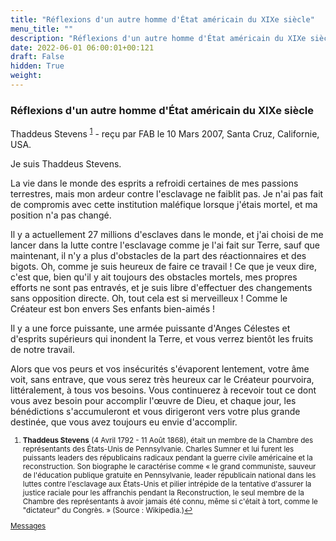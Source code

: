 ```yaml
---
title: "Réflexions d'un autre homme d'État américain du XIXe siècle"
menu_title: ""
description: "Réflexions d'un autre homme d'État américain du XIXe siècle"
date: 2022-06-01 06:00:01+00:121
draft: False
hidden: True
weight:
---
```

### Réflexions d'un autre homme d'État américain du XIXe siècle

Thaddeus Stevens <sup id="a1">[1](#f1)</sup> - reçu par FAB le 10 Mars 2007, Santa Cruz, Californie, USA.

Je suis Thaddeus Stevens.

La vie dans le monde des esprits a refroidi certaines de mes passions terrestres, mais mon ardeur contre l'esclavage ne faiblit pas. Je n'ai pas fait de compromis avec cette institution maléfique lorsque j'étais mortel, et ma position n'a pas changé.

Il y a actuellement 27 millions d'esclaves dans le monde, et j'ai choisi de me lancer dans la lutte contre l'esclavage comme je l'ai fait sur Terre, sauf que maintenant, il n'y a plus d'obstacles de la part des réactionnaires et des bigots. Oh, comme je suis heureux de faire ce travail ! Ce que je veux dire, c'est que, bien qu'il y ait toujours des obstacles mortels, mes propres efforts ne sont pas entravés, et je suis libre d'effectuer des changements sans opposition directe. Oh, tout cela est si merveilleux ! Comme le Créateur est bon envers Ses enfants bien-aimés !

Il y a une force puissante, une armée puissante d'Anges Célestes et d'esprits supérieurs qui inondent la Terre, et vous verrez bientôt les fruits de notre travail.

Alors que vos peurs et vos insécurités s'évaporent lentement, votre âme voit, sans entrave, que vous serez très heureux car le Créateur pourvoira, littéralement, à tous vos besoins. Vous continuerez à recevoir tout ce dont vous avez besoin pour accomplir l'œuvre de Dieu, et chaque jour, les bénédictions s'accumuleront et vous dirigeront vers votre plus grande destinée, que vous avez toujours eu envie d'accomplir.
<small>

1. <large id="f1"> **Thaddeus Stevens** (4 Avril 1792 - 11 Août 1868), était un membre de la Chambre des représentants des États-Unis de Pennsylvanie. Charles Sumner et lui furent les puissants leaders des républicains radicaux pendant la guerre civile américaine et la reconstruction. Son biographe le caractérise comme « le grand communiste, sauveur de l'éducation publique gratuite en Pennsylvanie, leader républicain national dans les luttes contre l'esclavage aux États-Unis et pilier intrépide de la tentative d'assurer la justice raciale pour les affranchis pendant la Reconstruction, le seul membre de la Chambre des représentants à avoir jamais été connu, même si c'était à tort, comme le "dictateur" du Congrès. » (Source : Wikipedia.)[↩](#a1)

[Messages](/fr-contemporary-messages/fr-contemporary-messages-by-date-order/fr-contemporary-messages-2007)
